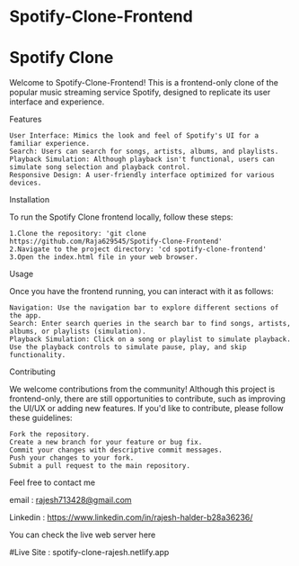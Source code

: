 # Spotify-Clone-Frontend
# Spotify Clone

Welcome to Spotify-Clone-Frontend! This is a frontend-only clone of the popular music streaming service Spotify, designed to replicate its user interface and experience.


Features

    User Interface: Mimics the look and feel of Spotify's UI for a familiar experience.
    Search: Users can search for songs, artists, albums, and playlists.
    Playback Simulation: Although playback isn't functional, users can simulate song selection and playback control.
    Responsive Design: A user-friendly interface optimized for various devices.

Installation

To run the Spotify Clone frontend locally, follow these steps:

    1.Clone the repository: 'git clone https://github.com/Raja629545/Spotify-Clone-Frontend'
    2.Navigate to the project directory: 'cd spotify-clone-frontend'
    3.Open the index.html file in your web browser.


Usage

Once you have the frontend running, you can interact with it as follows:

    Navigation: Use the navigation bar to explore different sections of the app.
    Search: Enter search queries in the search bar to find songs, artists, albums, or playlists (simulation).
    Playback Simulation: Click on a song or playlist to simulate playback. Use the playback controls to simulate pause, play, and skip functionality.

Contributing

We welcome contributions from the community! Although this project is frontend-only, there are still opportunities to contribute, such as improving the UI/UX or adding new features. If you'd like to contribute, please follow these guidelines:

    Fork the repository.
    Create a new branch for your feature or bug fix.
    Commit your changes with descriptive commit messages.
    Push your changes to your fork.
    Submit a pull request to the main repository.

Feel free to contact me

email : rajesh713428@gmail.com

Linkedin : https://www.linkedin.com/in/rajesh-halder-b28a36236/



You can check the live web server here

#Live Site : spotify-clone-rajesh.netlify.app
